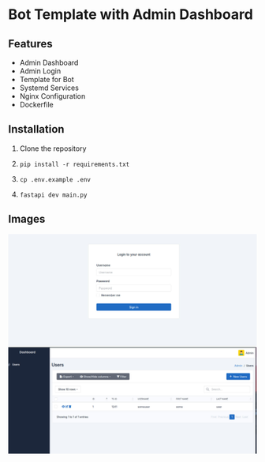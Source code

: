 # Bot Template with Admin Dashboard


## Features
- Admin Dashboard
- Admin Login
- Template for Bot
- Systemd Services
- Nginx Configuration
- Dockerfile

## Installation
1. Clone the repository

3. `pip install -r requirements.txt`

4. `cp .env.example .env`

4. `fastapi dev main.py`




## Images
![Admin Login](images/login.jpg)
![Admin Dashboard](images/dashboard.jpg)